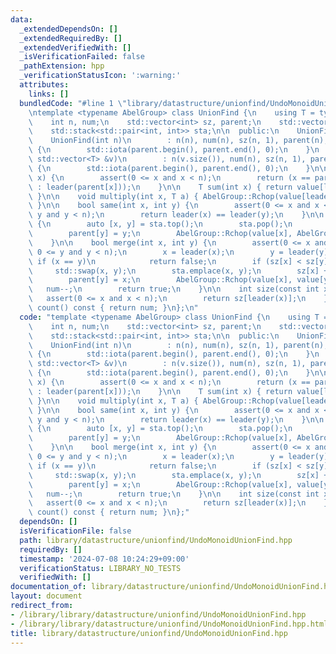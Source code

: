 ```yaml
---
data:
  _extendedDependsOn: []
  _extendedRequiredBy: []
  _extendedVerifiedWith: []
  _isVerificationFailed: false
  _pathExtension: hpp
  _verificationStatusIcon: ':warning:'
  attributes:
    links: []
  bundledCode: "#line 1 \"library/datastructure/unionfind/UndoMonoidUnionFind.hpp\"\
    \ntemplate <typename AbelGroup> class UnionFind {\n    using T = typename AbelGroup::value_type;\n\
    \    int n, num;\n    std::vector<int> sz, parent;\n    std::vector<T> value;\n\
    \    std::stack<std::pair<int, int>> sta;\n\n  public:\n    UnionFind() = default;\n\
    \    UnionFind(int n)\n        : n(n), num(n), sz(n, 1), parent(n), value(n, AbelGroup::unit())\
    \ {\n        std::iota(parent.begin(), parent.end(), 0);\n    }\n    UnionFind(const\
    \ std::vector<T> &v)\n        : n(v.size()), num(n), sz(n, 1), parent(n), value(v)\
    \ {\n        std::iota(parent.begin(), parent.end(), 0);\n    }\n\n    int leader(int\
    \ x) {\n        assert(0 <= x and x < n);\n        return (x == parent[x] ? x\
    \ : leader(parent[x]));\n    }\n\n    T sum(int x) { return value[leader(x)];\
    \ }\n\n    void multiply(int x, T a) { AbelGroup::Rchop(value[leader(x)], a);\
    \ }\n\n    bool same(int x, int y) {\n        assert(0 <= x and x < n and 0 <=\
    \ y and y < n);\n        return leader(x) == leader(y);\n    }\n\n    void undo()\
    \ {\n        auto [x, y] = sta.top();\n        sta.pop();\n        sz[x] -= sz[y];\n\
    \        parent[y] = y;\n        AbelGroup::Rchop(value[x], AbelGroup::inverse(value[y]));\n\
    \    }\n\n    bool merge(int x, int y) {\n        assert(0 <= x and x < n and\
    \ 0 <= y and y < n);\n        x = leader(x);\n        y = leader(y);\n       \
    \ if (x == y)\n            return false;\n        if (sz[x] < sz[y])\n       \
    \     std::swap(x, y);\n        sta.emplace(x, y);\n        sz[x] += sz[y];\n\
    \        parent[y] = x;\n        AbelGroup::Rchop(value[x], value[y]);\n     \
    \   num--;\n        return true;\n    }\n\n    int size(const int x) {\n     \
    \   assert(0 <= x and x < n);\n        return sz[leader(x)];\n    }\n\n    int\
    \ count() const { return num; }\n};\n"
  code: "template <typename AbelGroup> class UnionFind {\n    using T = typename AbelGroup::value_type;\n\
    \    int n, num;\n    std::vector<int> sz, parent;\n    std::vector<T> value;\n\
    \    std::stack<std::pair<int, int>> sta;\n\n  public:\n    UnionFind() = default;\n\
    \    UnionFind(int n)\n        : n(n), num(n), sz(n, 1), parent(n), value(n, AbelGroup::unit())\
    \ {\n        std::iota(parent.begin(), parent.end(), 0);\n    }\n    UnionFind(const\
    \ std::vector<T> &v)\n        : n(v.size()), num(n), sz(n, 1), parent(n), value(v)\
    \ {\n        std::iota(parent.begin(), parent.end(), 0);\n    }\n\n    int leader(int\
    \ x) {\n        assert(0 <= x and x < n);\n        return (x == parent[x] ? x\
    \ : leader(parent[x]));\n    }\n\n    T sum(int x) { return value[leader(x)];\
    \ }\n\n    void multiply(int x, T a) { AbelGroup::Rchop(value[leader(x)], a);\
    \ }\n\n    bool same(int x, int y) {\n        assert(0 <= x and x < n and 0 <=\
    \ y and y < n);\n        return leader(x) == leader(y);\n    }\n\n    void undo()\
    \ {\n        auto [x, y] = sta.top();\n        sta.pop();\n        sz[x] -= sz[y];\n\
    \        parent[y] = y;\n        AbelGroup::Rchop(value[x], AbelGroup::inverse(value[y]));\n\
    \    }\n\n    bool merge(int x, int y) {\n        assert(0 <= x and x < n and\
    \ 0 <= y and y < n);\n        x = leader(x);\n        y = leader(y);\n       \
    \ if (x == y)\n            return false;\n        if (sz[x] < sz[y])\n       \
    \     std::swap(x, y);\n        sta.emplace(x, y);\n        sz[x] += sz[y];\n\
    \        parent[y] = x;\n        AbelGroup::Rchop(value[x], value[y]);\n     \
    \   num--;\n        return true;\n    }\n\n    int size(const int x) {\n     \
    \   assert(0 <= x and x < n);\n        return sz[leader(x)];\n    }\n\n    int\
    \ count() const { return num; }\n};"
  dependsOn: []
  isVerificationFile: false
  path: library/datastructure/unionfind/UndoMonoidUnionFind.hpp
  requiredBy: []
  timestamp: '2024-07-08 10:24:29+09:00'
  verificationStatus: LIBRARY_NO_TESTS
  verifiedWith: []
documentation_of: library/datastructure/unionfind/UndoMonoidUnionFind.hpp
layout: document
redirect_from:
- /library/library/datastructure/unionfind/UndoMonoidUnionFind.hpp
- /library/library/datastructure/unionfind/UndoMonoidUnionFind.hpp.html
title: library/datastructure/unionfind/UndoMonoidUnionFind.hpp
---
```

